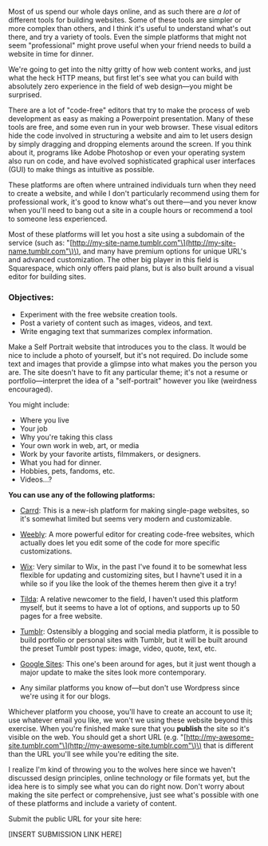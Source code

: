 Most of us spend our whole days online, and as such there are _a lot_ of different tools for building websites. Some of these tools are simpler or more complex than others, and I think it's useful to understand what's out there, and try a variety of tools. Even the simple platforms that might not seem "professional" might prove useful when your friend needs to build a website in time for dinner.

We're going to get into the nitty gritty of how web content works, and just what the heck HTTP means, but first let's see what you can build with absolutely zero experience in the field of web design—you might be surprised.

There are a lot of "code-free" editors that try to make the process of web development as easy as making a Powerpoint presentation. Many of these tools are free, and some even run in your web browser. These visual editors hide the code involved in structuring a website and aim to let users design by simply dragging and dropping elements around the screen. If you think about it, programs like Adobe Photoshop or even your operating system also run on code, and have evolved sophisticated graphical user interfaces \(GUI\) to make things as intuitive as possible.

These platforms are often where untrained individuals turn when they need to create a website, and while I don't particularly recommend using them for professional work, it's good to know what's out there—and you never know when you'll need to bang out a site in a couple hours or recommend a tool to someone less experienced.

Most of these platforms will let you host a site using a subdomain of the service \(such as: "[http://my-site-name.tumblr.com"\](http://my-site-name.tumblr.com"\)\), and many have premium options for unique URL's and advanced customization. The other big player in this field is Squarespace, which only offers paid plans, but is also built around a visual editor for building sites.

### Objectives:

* Experiment with the free website creation tools.
* Post a variety of content such as images, videos, and text. 
* Write engaging text that summarizes complex information. 

Make a Self Portrait website that introduces you to the class. It would be nice to include a photo of yourself, but it's not required. Do include some text and images that provide a glimpse into what makes you the person you are. The site doesn't have to fit any particular theme; it's not a resume or portfolio—interpret the idea of a "self-portrait" however you like \(weirdness encouraged\).

You might include:

* Where you live
* Your job
* Why you're taking this class
* Your own work in web, art, or media
* Work by your favorite artists, filmmakers, or designers. 
* What you had for dinner.
* Hobbies, pets, fandoms, etc.
* Videos...?

**You can use any of the following platforms:**

* [Carrd](https://carrd.co): This is a new-ish platform for making single-page websites, so it's somewhat limited but seems very modern and customizable. 
* [Weebly](https://www.weebly.com/): A more powerful editor for creating code-free websites, which actually does let you edit some of the code for more specific customizations. 
* [Wix](http://www.wix.com/): Very similar to Wix, in the past I've found it to be somewhat less flexible for updating and customizing sites, but I havne't used it in a while so if you like the look of the themes herem then give it a try!
* [Tilda](https://tilda.cc): A relative newcomer to the field, I haven't used this platform myself, but it seems to have a lot of options, and supports up to 50 pages for a free website. 
* [Tumblr](https://www.tumblr.com): Ostensibly a blogging and social media platform, it is possible to build portfolio or personal sites with Tumblr, but it will be built around the preset Tumblr post types: image, video, quote, text, etc. 
* [Google Sites](https://sites.google.com/): This one's been around for ages, but it just went though a major update to make the sites look more contemporary.

* Any similar platforms you know of—but don't use Wordpress since we're using it for our blogs.

Whichever platform you choose, you'll have to create an account to use it; use whatever email you like, we won't we using these website beyond this exercise. When you're finished make sure that you **publish** the site so it's visible on the web. You should get a short URL \(e.g. "[http://my-awesome-site.tumblr.com"\](http://my-awesome-site.tumblr.com"\)\) that is different than the URL you'll see while you're editing the site.

I realize I'm kind of throwing you to the wolves here since we haven't discussed design principles, online technology or file formats yet, but the idea here is to simply see what you can do right now. Don't worry about making the site perfect or comprehensive, just see what's possible with one of these platforms and include a variety of content.

Submit the public URL for your site here:

\[INSERT SUBMISSION LINK HERE\]

